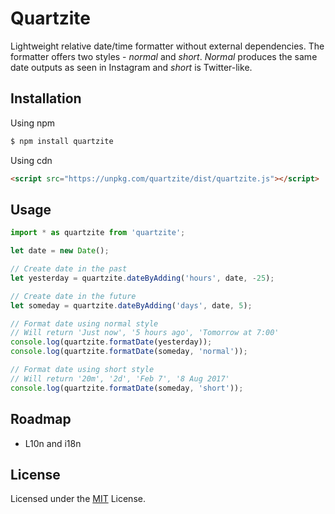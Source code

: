 # Quartzite

Lightweight relative date/time formatter without external dependencies.
The formatter offers two styles - *normal* and *short*. *Normal* produces the 
same date outputs as seen in Instagram and *short* is Twitter-like.

## Installation

Using npm

```sh
$ npm install quartzite
```

Using cdn

```html
<script src="https://unpkg.com/quartzite/dist/quartzite.js"></script>
```

## Usage

```javascript
import * as quartzite from 'quartzite';

let date = new Date();

// Create date in the past
let yesterday = quartzite.dateByAdding('hours', date, -25);

// Create date in the future
let someday = quartzite.dateByAdding('days', date, 5);

// Format date using normal style
// Will return 'Just now', '5 hours ago', 'Tomorrow at 7:00'
console.log(quartzite.formatDate(yesterday));
console.log(quartzite.formatDate(someday, 'normal'));

// Format date using short style
// Will return '20m', '2d', 'Feb 7', '8 Aug 2017'
console.log(quartzite.formatDate(someday, 'short'));
```

## Roadmap

- L10n and i18n

## License

Licensed under the [MIT](LICENSE) License.
